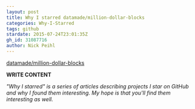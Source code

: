 ```yaml
---
layout: post
title: Why I starred datamade/million-dollar-blocks
categories: Why-I-Starred
tags: github
stardate: 2015-07-24T23:01:35Z
gh_id: 31087716
author: Nick Peihl
---
```


[datamade/million-dollar-blocks](star.repo.html_url)

**WRITE CONTENT**

*"Why I starred" is a series of articles describing projects I star on GitHub and why I found them interesting. My hope is that you'll find them interesting as well.*

